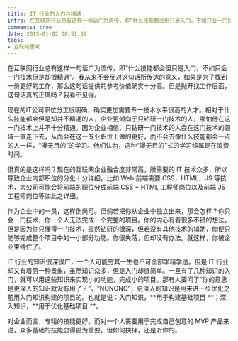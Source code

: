 ```yaml
---
title: IT 行业的入门与精通
intro: 在互联网行业总有这样一句话广为流传，即“什么技能都会但只是入门，不如只会一门技术但是却很精通”。我从来不会反对这句话所传达的意义，如果是为了找到一份更好的工作，那么这句话提供的参考价值确实十分高。但是抛开找工作层面，这句话真的正确吗？我看不见得。
comments: true
date: 2015-01-02 00:51:39
tags:
- 互联网思考
---
```


在互联网行业总有这样一句话广为流传，即“什么技能都会但只是入门，不如只会一门技术但是却很精通”。我从来不会反对这句话所传达的意义，如果是为了找到一份更好的工作，那么这句话提供的参考价值确实十分高。但是抛开找工作层面，这句话真的正确吗？我看不见得。

现在的IT公司职位分工很明确，确实更加需要专一技术水平很高的人才。相对于什么技能都会但是却并不精通的人，企业更倾向于只钻研一门技术的人，哪怕他在这一门技术上并不十分精通。因为企业相信，只钻研一门技术的人会在这门技术的领域一直走下去，从而会在这一专业职位上做的更好，而不会去像什么技能都会一点的人一样，“漫无目的”的学习。他们认为，这种“漫无目的”式的学习纯属是在浪费时间。

但真的是这样吗？现在的互联网企业融合度非常高，所需要的 IT 技术众多，所以导致企业内部职位的分化十分详细，比如 Web 前端需要 CSS，HTML，JS 等技术，大公司可能会将前端的职位分成前端 CSS + HTML 工程师岗位以及前端 JS 工程师岗位等如此之详细。

作为企业中的一员，这样倒尚可。但倘若把你从企业中独立出来，那会怎样？你只会一门技术，你一个人无法完成一个完整的项目。你的内心有着很多不错的想法，但是因为你只懂得一门技术，虽然钻研的很深，但若没有其他技术的辅助，你便只能够完成整个项目中的一小部分功能。你很失落，但却没有办法。就这样，你被企业束缚住了。

IT 行业的知识很深很广，一个人可能穷其一生也不可全部学精学透。但是 IT 行业却又有着另一种景象，虽然知识众多，但是入门却很简单。一旦有了几种知识的入门，就可以用这些知识来实现小的功能，完成小的项目。那有人要问了“你的意思是更深入的知识就没有用了？”。“NONONO”，更深入的知识是用来进一步优化之前用入门知识构建的项目的。也就是说：入门知识，**用于构建基础项目 **；深入知识，**用于优化基础项目 **。

对企业而言，专精的技能更好。而对一个人需要用于完成自己创意的 MVP 产品来说，众多基础的技能显得更为重要。但如何抉择，还是听你的。
